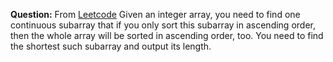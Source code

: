 **Question:**
From [Leetcode](https://leetcode.com/problems/shortest-unsorted-continuous-subarray/description/)
Given an integer array, you need to find one continuous subarray that if you only sort this subarray in ascending order, then the whole array will be sorted in ascending order, too.
You need to find the shortest such subarray and output its length.

